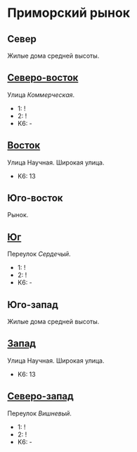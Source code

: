 # Приморский рынок

## Север

Жилые дома средней высоты.

## [Северо-восток](./590090.md)

Улица *Коммерческая*.

* 1:    !
* 2:    !
* K6:   -

## [Восток](./592090.md)

Улица Научная.
Широкая улица.

* K6:   13

## Юго-восток

Рынок.

## [Юг](./590095.md)

Переулок *Сердечый*.

* 1:    !
* 2:    !
* K6:   -

## Юго-запад

Жилые дома средней высоты.

## [Запад](./585090.md)

Улица Научная.
Широкая улица.

* K6:   13

## [Северо-запад](./587087.md)

Переулок *Вишневый*.

* 1:    !
* 2:    !
* K6:   -
